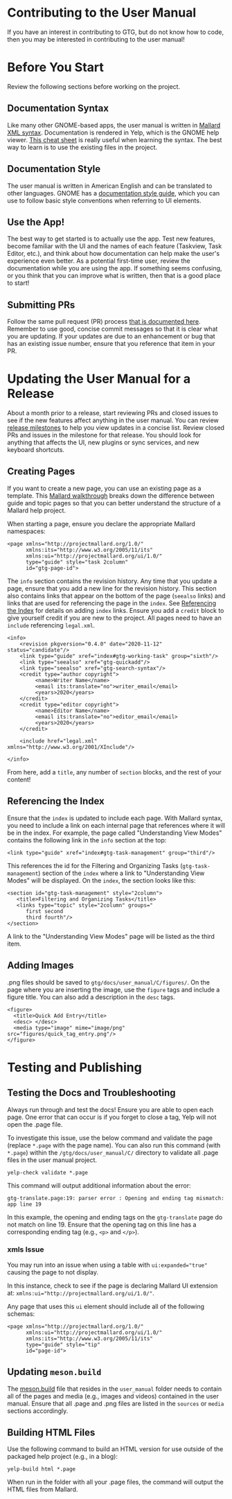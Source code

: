 # Contributing to the User Manual
If you have an interest in contributing to GTG, but do not know how to code, then you may be interested in contributing to the user manual!

# Before You Start
Review the following sections before working on the project.
## Documentation Syntax
Like many other GNOME-based apps, the user manual is written in [Mallard XML syntax](http://projectmallard.org/). Documentation is rendered in Yelp, which is the GNOME help viewer. [This cheat sheet](https://blogs.gnome.org/shaunm/files/2012/01/mallardcheatsheet.png) is really useful when learning the syntax. The best way to learn is to use the existing files in the project.

## Documentation Style
The user manual is written in American English and can be translated to other languages. GNOME has a [documentation style guide](https://developer.gnome.org/gdp-style-guide/2.32/), which you can use to follow basic style conventions when referring to UI elements.

## Use the App!
The best way to get started is to actually use the app. Test new features, become familiar with the UI and the names of each feature (Taskview, Task Editor, etc.), and think about how documentation can help make the user's experience even better. As a potential first-time user, review the documentation while you are using the app. If something seems confusing, or you think that you can improve what is written, then that is a good place to start!

## Submitting PRs
Follow the same pull request (PR) process [that is documented here](https://github.com/getting-things-gnome/gtg/blob/master/docs/contributors/git%20workflow%20tips.md). Remember to use good, concise commit messages so that it is clear what you are updating. If your updates are due to an enhancement or bug that has an existing issue number, ensure that you reference that item in your PR.

# Updating the User Manual for a Release
About a month prior to a release, start reviewing PRs and closed issues to see if the new features affect anything in the user manual. You can review [release milestones](https://github.com/getting-things-gnome/gtg/milestones) to help you view updates in a concise list. Review closed PRs and issues in the milestone for that release. You should look for anything that affects the UI, new plugins or sync services, and new keyboard shortcuts.

## Creating Pages
If you want to create a new page, you can use an existing page as a template. This [Mallard walkthrough](http://projectmallard.org/about/learn/tenminutes.html) breaks down the difference between guide and topic pages so that you can better understand the structure of a Mallard help project. 

When starting a page, ensure you declare the appropriate Mallard namespaces:

```
<page xmlns="http://projectmallard.org/1.0/"
      xmlns:its="http://www.w3.org/2005/11/its"
      xmlns:ui="http://projectmallard.org/ui/1.0/"
      type="guide" style="task 2column"
      id="gtg-page-id">
```

The `info` section contains the revision history. Any time that you update a page, ensure that you add a new line for the revision history. This section also contains links that appear on the bottom of the page (`seealso` links) and links that are used for referencing the page in the `index`. See [Referencing the Index](#indexlinks) for details on adding `index` links. Ensure you add a `credit` block to give yourself credit if you are new to the project. All pages need to have an `include` referencing `legal.xml`.
```      
<info>
    <revision pkgversion="0.4.0" date="2020-11-12" status="candidate"/>
    <link type="guide" xref="index#gtg-working-task" group="sixth"/>
    <link type="seealso" xref="gtg-quickadd"/>
    <link type="seealso" xref="gtg-search-syntax"/>
    <credit type="author copyright">
         <name>Writer Name</name>
         <email its:translate="no">writer_email</email>
         <years>2020</years>
    </credit>
    <credit type="editor copyright">
         <name>Editor Name</name>
         <email its:translate="no">editor_email</email>
         <years>2020</years>
    </credit>

    <include href="legal.xml" xmlns="http://www.w3.org/2001/XInclude"/>

</info>
```
From here, add a `title`, any number of `section` blocks, and the rest of your content! 

<a name="indexlinks"></a> 
## Referencing the Index
Ensure that the `index` is updated to include each page. With Mallard syntax, you need to include a link on each internal page that references where it will be in the index. For example, the page called "Understanding View Modes" contains the following link in the `info` section at the top:

```
<link type="guide" xref="index#gtg-task-management" group="third"/>
```
 
This references the id for the Filtering and Organizing Tasks (`gtg-task-management`) section of the `index` where a link to "Understanding View Modes" will be displayed. On the `index`, the section looks like this:
 
 ```
 <section id="gtg-task-management" style="2column">
    <title>Filtering and Organizing Tasks</title>
    <links type="topic" style="2column" groups="
       first second
       third fourth"/>
 </section>
 ```
A link to the "Understanding View Modes" page will be listed as the third item.

## Adding Images
.png files should be saved to `gtg/docs/user_manual/C/figures/`. On the page where you are inserting the image, use the `figure` tags and include a figure title. You can also add a description in the `desc` tags. 

```
<figure>
  <title>Quick Add Entry</title>
  <desc> </desc>
  <media type="image" mime="image/png" src="figures/quick_tag_entry.png"/>
</figure>
```

# Testing and Publishing 
## Testing the Docs and Troubleshooting
Always run through and test the docs! Ensure you are able to open each page. One error that can occur is if you forget to close a tag, Yelp will not open the .page file.

To investigate this issue, use the below command and validate the page (replace `*.page` with the page name). You can also run this command (with `*.page`) within the `/gtg/docs/user_manual/C/` directory to validate all .page files in the user manual project. 

```
yelp-check validate *.page
```

This command will output additional information about the error:

```
gtg-translate.page:19: parser error : Opening and ending tag mismatch: app line 19
```

In this example, the opening and ending tags on the `gtg-translate` page do not match on line 19. Ensure that the opening tag on this line has a corresponding ending tag (e.g., `<p>` and `</p>`).

### xmls Issue
You may run into an issue when using a table with `ui:expanded="true"` causing the page to not display. 

In this instance, check to see if the page is declaring Mallard UI extension at: `xmlns:ui="http://projectmallard.org/ui/1.0/"`. 

Any page that uses this `ui` element should include all of the following schemas:
```
<page xmlns="http://projectmallard.org/1.0/"
      xmlns:ui="http://projectmallard.org/ui/1.0/"
      xmlns:its="http://www.w3.org/2005/11/its"
      type="guide" style="tip"
      id="page-id">
```

## Updating `meson.build`
The [meson.build](https://github.com/getting-things-gnome/gtg/blob/master/docs/user_manual/meson.build) file that resides in the `user_manual` folder needs to contain all of the pages and media (e.g., images and videos) contained in the user manual. Ensure that all .page and .png files are listed in the `sources` or `media` sections accordingly. 
## Building HTML Files
Use the following command to build an HTML version for use outside of the packaged help project (e.g., in a blog):
```
yelp-build html *.page
```
When run in the folder with all your .page files, the command will output the HTML files from Mallard.
